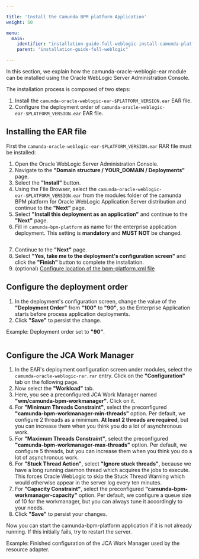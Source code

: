 ```yaml
---

title: 'Install the Camunda BPM platform Application'
weight: 50

menu:
  main:
    identifier: "installation-guide-full-weblogic-install-camunda-platform"
    parent: "installation-guide-full-weblogic"

---
```



In this section, we explain how the camunda-oracle-weblogic-ear module can be installed using the Oracle WebLogic Server Administration Console.

The installation process is composed of two steps:

1. Install the <code>camunda-oracle-weblogic-ear-$PLATFORM_VERSION.ear</code> EAR file.
2. Configure the deployment order of <code>camunda-oracle-weblogic-ear-$PLATFORM_VERSION.ear</code> EAR file.


## Installing the EAR file

First the <code>camunda-oracle-weblogic-ear-$PLATFORM_VERSION.ear</code> RAR file must be installed:

1. Open the Oracle WebLogic Server Administration Console.
2. Navigate to the **"Domain structure / YOUR_DOMAIN / Deployments"** page.
3. Select the **"Install"** button.
4. Using the File Browser, select the <code>camunda-oracle-weblogic-ear-$PLATFORM_VERSION.ear</code> from the modules folder of the camunda BPM platform for Oracle WebLogic Application Server distribution and continue to the **"Next"** page.
5. Select **"Install this deployment as an application"** and continue to the **"Next"** page.
6. Fill in <code>camunda-bpm-platform</code> as name for the enterprise application deployment. This setting is **mandatory** and **MUST NOT** be changed.

  <a href="ref:asset:/guides/installation-guide/wls/assets/img/configuration-ear-name.png" target="_blank">
    <img class="tile" src="ref:asset:/guides/installation-guide/wls/assets/img/configuration-ear-name.png" alt=""/>
  </a>

7. Continue to the **"Next"** page.
8. Select **"Yes, take me to the deployment's configuration screen"** and click the **"Finish"** button to complete the installation.
9. (optional) [Configure location of the bpm-platform.xml file](ref:/api-references/deployment-descriptors/#descriptors-bpm-platformxml-configure-location-of-the-bpm-platformxml-file)


## Configure the deployment order

1. In the deployment's configuration screen, change the value of the **"Deployment Order"** from **"100"** to **"90"**, so the Enterprise Application starts before process application deployments.
2. Click **"Save"** to persist the change.

Example: Deployment order set to **"90"**.

<a href="ref:asset:/guides/installation-guide/wls/assets/img/configuration-ear-deploymentorder.png" target="_blank">
  <img class="tile" src="ref:asset:/guides/installation-guide/wls/assets/img/configuration-ear-deploymentorder.png" alt=""/>
</a>


## Configure the JCA Work Manager

1. In the EAR's deployment configuration screen under modules, select the `camunda-oracle-weblogic-rar.rar` entry. Click on the **"Configuration"** tab on the following page.
2. Now select the **"Workload"** tab.
3. Here, you see a preconfigured JCA Work Manager named **"wm/camunda-bpm-workmanager"**. Click on it.
4. For **"Minimum Threads Constraint"**, select the preconfigured **"camunda-bpm-workmanager-min-threads"** option. Per default, we configure 2 threads as a minimum. **At least 2 threads are required**, but you can increase them when you think you do a lot of asynchronous work.
5. For **"Maximum Threads Constraint"**, select the preconfigured **"camunda-bpm-workmanager-max-threads"** option. Per default, we configure 5 threads, but you can increase them when you think you do a lot of asynchronous work.
6. For **"Stuck Thread Action"**, select **"Ignore stuck threads"**, because we have a long running daemon thread which acquires the jobs to execute. This forces Oracle WebLogic to skip the Stuck Thread Warning which would otherwise appear in the server log every ten minutes.
7. For **"Capacity Constraint"**, select the preconfigured **"camunda-bpm-workmanager-capacity"** option. Per default, we configure a queue size of 10 for the workmanager, but you can always tune it accordingly to your needs.
8. Click **"Save"** to persist your changes.


<p>Now you can start the camunda-bpm-platform application if it is not already running. If this initially fails, try to restart the server.</p>


Example: Finished configuration of the JCA Work Manager used by the resource adapter.

<a href="ref:asset:/guides/installation-guide/wls/assets/img/configuration-work-manager.png" target="_blank">
  <img class="tile" src="ref:asset:/guides/installation-guide/wls/assets/img/configuration-work-manager.png" alt=""/>
</a>
